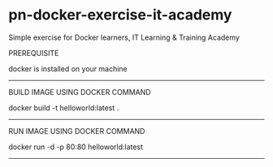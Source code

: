 # pn-docker-exercise-it-academy
Simple exercise for Docker learners, IT Learning & Training Academy


PREREQUISITE

docker is installed on your machine

----------------------------------------

BUILD IMAGE USING DOCKER COMMAND

docker build -t helloworld:latest . 

-----------------------------------------

RUN IMAGE USING DOCKER COMMAND

docker run -d -p 80:80 helloworld:latest

-----------------------------------------
